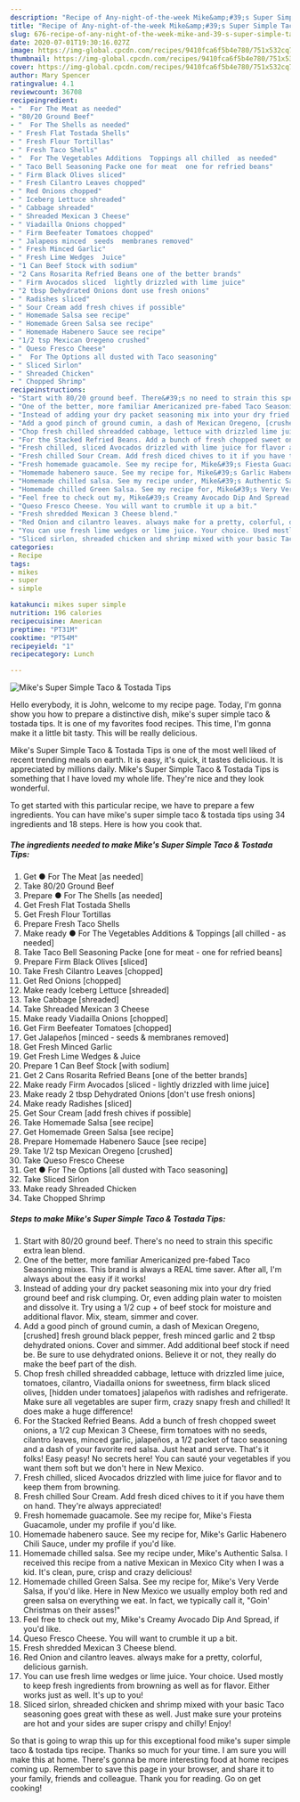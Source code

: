 ```yaml
---
description: "Recipe of Any-night-of-the-week Mike&amp;#39;s Super Simple Taco &amp;amp; Tostada Tips"
title: "Recipe of Any-night-of-the-week Mike&amp;#39;s Super Simple Taco &amp;amp; Tostada Tips"
slug: 676-recipe-of-any-night-of-the-week-mike-and-39-s-super-simple-taco-and-amp-tostada-tips
date: 2020-07-01T19:30:16.027Z
image: https://img-global.cpcdn.com/recipes/9410fca6f5b4e780/751x532cq70/mikes-super-simple-taco-tostada-tips-recipe-main-photo.jpg
thumbnail: https://img-global.cpcdn.com/recipes/9410fca6f5b4e780/751x532cq70/mikes-super-simple-taco-tostada-tips-recipe-main-photo.jpg
cover: https://img-global.cpcdn.com/recipes/9410fca6f5b4e780/751x532cq70/mikes-super-simple-taco-tostada-tips-recipe-main-photo.jpg
author: Mary Spencer
ratingvalue: 4.1
reviewcount: 36708
recipeingredient:
- "  For The Meat as needed"
- "80/20 Ground Beef"
- "  For The Shells as needed"
- " Fresh Flat Tostada Shells"
- " Fresh Flour Tortillas"
- " Fresh Taco Shells"
- "  For The Vegetables Additions  Toppings all chilled  as needed"
- " Taco Bell Seasoning Packe one for meat  one for refried beans"
- " Firm Black Olives sliced"
- " Fresh Cilantro Leaves chopped"
- " Red Onions chopped"
- " Iceberg Lettuce shreaded"
- " Cabbage shreaded"
- " Shreaded Mexican 3 Cheese"
- " Viadailla Onions chopped"
- " Firm Beefeater Tomatoes chopped"
- " Jalapeos minced  seeds  membranes removed"
- " Fresh Minced Garlic"
- " Fresh Lime Wedges  Juice"
- "1 Can Beef Stock with sodium"
- "2 Cans Rosarita Refried Beans one of the better brands"
- " Firm Avocados sliced  lightly drizzled with lime juice"
- "2 tbsp Dehydrated Onions dont use fresh onions"
- " Radishes sliced"
- " Sour Cream add fresh chives if possible"
- " Homemade Salsa see recipe"
- " Homemade Green Salsa see recipe"
- " Homemade Habenero Sauce see recipe"
- "1/2 tsp Mexican Oregeno crushed"
- " Queso Fresco Cheese"
- "  For The Options all dusted with Taco seasoning"
- " Sliced Sirlon"
- " Shreaded Chicken"
- " Chopped Shrimp"
recipeinstructions:
- "Start with 80/20 ground beef. There&#39;s no need to strain this specific extra lean blend."
- "One of the better, more familiar Americanized pre-fabed Taco Seasoning mixes. This brand is always a REAL time saver. After all, I&#39;m always about the easy if it works!"
- "Instead of adding your dry packet seasoning mix into your dry fried ground beef and risk clumping. Or, even adding plain water to moisten and dissolve it. Try using a 1/2 cup + of beef stock for moisture and additional flavor. Mix, steam, simmer and cover."
- "Add a good pinch of ground cumin, a dash of Mexican Oregeno, [crushed] fresh ground black pepper, fresh minced garlic and 2 tbsp dehydrated onions. Cover and simmer. Add additional beef stock if need be. Be sure to use dehydrated onions. Believe it or not, they really do make the beef part of the dish."
- "Chop fresh chilled shreadded cabbage, lettuce with drizzled lime juice, tomatoes, cilantro, Viadailla onions for sweetness, firm black sliced olives, [hidden under tomatoes] jalapeños with radishes and refrigerate. Make sure all vegetables are super firm, crazy snapy fresh and chilled! It does make a huge difference!"
- "For the Stacked Refried Beans. Add a bunch of fresh chopped sweet onions, a 1/2 cup Mexican 3 Cheese, firm tomatoes with no seeds, cilantro leaves, minced garlic, jalapeños, a 1/2 packet of taco seasoning and a dash of your favorite red salsa. Just heat and serve. That&#39;s it folks! Easy peasy! No secrets here! You can sauté your vegetables if you want them soft but we don&#39;t here in New Mexico."
- "Fresh chilled, sliced Avocados drizzled with lime juice for flavor and to keep them from browning."
- "Fresh chilled Sour Cream. Add fresh diced chives to it if you have them on hand. They&#39;re always appreciated!"
- "Fresh homemade guacamole. See my recipe for, Mike&#39;s Fiesta Guacamole, under my profile if you&#39;d like."
- "Homemade habenero sauce. See my recipe for, Mike&#39;s Garlic Habenero Chili Sauce, under my profile if you&#39;d like."
- "Homemade chilled salsa. See my recipe under, Mike&#39;s Authentic Salsa. I received this recipe from a native Mexican in Mexico City when I was a kid. It&#39;s clean, pure, crisp and crazy delicious!"
- "Homemade chilled Green Salsa. See my recipe for, Mike&#39;s Very Verde Salsa, if you&#39;d like. Here in New Mexico we usually employ both red and green salsa on everything we eat. In fact, we typically call it, &#34;Goin&#39; Christmas on their asses!&#34;"
- "Feel free to check out my, Mike&#39;s Creamy Avocado Dip And Spread, if you&#39;d like."
- "Queso Fresco Cheese. You will want to crumble it up a bit."
- "Fresh shredded Mexican 3 Cheese blend."
- "Red Onion and cilantro leaves. always make for a pretty, colorful, delicious garnish."
- "You can use fresh lime wedges or lime juice. Your choice. Used mostly to keep fresh ingredients from browning as well as for flavor. Either works just as well. It&#39;s up to you!"
- "Sliced sirlon, shreaded chicken and shrimp mixed with your basic Taco seasoning goes great with these as well. Just make sure your proteins are hot and your sides are super crispy and chilly! Enjoy!"
categories:
- Recipe
tags:
- mikes
- super
- simple

katakunci: mikes super simple 
nutrition: 196 calories
recipecuisine: American
preptime: "PT31M"
cooktime: "PT54M"
recipeyield: "1"
recipecategory: Lunch

---
```



![Mike&#39;s Super Simple Taco &amp; Tostada Tips](https://img-global.cpcdn.com/recipes/9410fca6f5b4e780/751x532cq70/mikes-super-simple-taco-tostada-tips-recipe-main-photo.jpg)

Hello everybody, it is John, welcome to my recipe page. Today, I'm gonna show you how to prepare a distinctive dish, mike&#39;s super simple taco &amp; tostada tips. It is one of my favorites food recipes. This time, I'm gonna make it a little bit tasty. This will be really delicious.

Mike&#39;s Super Simple Taco &amp; Tostada Tips is one of the most well liked of recent trending meals on earth. It is easy, it's quick, it tastes delicious. It is appreciated by millions daily. Mike&#39;s Super Simple Taco &amp; Tostada Tips is something that I have loved my whole life. They're nice and they look wonderful.




To get started with this particular recipe, we have to prepare a few ingredients. You can have mike&#39;s super simple taco &amp; tostada tips using 34 ingredients and 18 steps. Here is how you cook that.

<!--inarticleads1-->

##### The ingredients needed to make Mike&#39;s Super Simple Taco &amp; Tostada Tips:

1. Get  ● For The Meat [as needed]
1. Take 80/20 Ground Beef
1. Prepare  ● For The Shells [as needed]
1. Get  Fresh Flat Tostada Shells
1. Get  Fresh Flour Tortillas
1. Prepare  Fresh Taco Shells
1. Make ready  ● For The Vegetables Additions &amp; Toppings [all chilled - as needed]
1. Take  Taco Bell Seasoning Packe [one for meat - one for refried beans]
1. Prepare  Firm Black Olives [sliced]
1. Take  Fresh Cilantro Leaves [chopped]
1. Get  Red Onions [chopped]
1. Make ready  Iceberg Lettuce [shreaded]
1. Take  Cabbage [shreaded]
1. Take  Shreaded Mexican 3 Cheese
1. Make ready  Viadailla Onions [chopped]
1. Get  Firm Beefeater Tomatoes [chopped]
1. Get  Jalapeños [minced - seeds &amp; membranes removed]
1. Get  Fresh Minced Garlic
1. Get  Fresh Lime Wedges &amp; Juice
1. Prepare 1 Can Beef Stock [with sodium]
1. Get 2 Cans Rosarita Refried Beans [one of the better brands]
1. Make ready  Firm Avocados [sliced - lightly drizzled with lime juice]
1. Make ready 2 tbsp Dehydrated Onions [don&#39;t use fresh onions]
1. Make ready  Radishes [sliced]
1. Get  Sour Cream [add fresh chives if possible]
1. Take  Homemade Salsa [see recipe]
1. Get  Homemade Green Salsa [see recipe]
1. Prepare  Homemade Habenero Sauce [see recipe]
1. Take 1/2 tsp Mexican Oregeno [crushed]
1. Take  Queso Fresco Cheese
1. Get  ● For The Options [all dusted with Taco seasoning]
1. Take  Sliced Sirlon
1. Make ready  Shreaded Chicken
1. Take  Chopped Shrimp




<!--inarticleads2-->

##### Steps to make Mike&#39;s Super Simple Taco &amp; Tostada Tips:

1. Start with 80/20 ground beef. There&#39;s no need to strain this specific extra lean blend.
1. One of the better, more familiar Americanized pre-fabed Taco Seasoning mixes. This brand is always a REAL time saver. After all, I&#39;m always about the easy if it works!
1. Instead of adding your dry packet seasoning mix into your dry fried ground beef and risk clumping. Or, even adding plain water to moisten and dissolve it. Try using a 1/2 cup + of beef stock for moisture and additional flavor. Mix, steam, simmer and cover.
1. Add a good pinch of ground cumin, a dash of Mexican Oregeno, [crushed] fresh ground black pepper, fresh minced garlic and 2 tbsp dehydrated onions. Cover and simmer. Add additional beef stock if need be. Be sure to use dehydrated onions. Believe it or not, they really do make the beef part of the dish.
1. Chop fresh chilled shreadded cabbage, lettuce with drizzled lime juice, tomatoes, cilantro, Viadailla onions for sweetness, firm black sliced olives, [hidden under tomatoes] jalapeños with radishes and refrigerate. Make sure all vegetables are super firm, crazy snapy fresh and chilled! It does make a huge difference!
1. For the Stacked Refried Beans. Add a bunch of fresh chopped sweet onions, a 1/2 cup Mexican 3 Cheese, firm tomatoes with no seeds, cilantro leaves, minced garlic, jalapeños, a 1/2 packet of taco seasoning and a dash of your favorite red salsa. Just heat and serve. That&#39;s it folks! Easy peasy! No secrets here! You can sauté your vegetables if you want them soft but we don&#39;t here in New Mexico.
1. Fresh chilled, sliced Avocados drizzled with lime juice for flavor and to keep them from browning.
1. Fresh chilled Sour Cream. Add fresh diced chives to it if you have them on hand. They&#39;re always appreciated!
1. Fresh homemade guacamole. See my recipe for, Mike&#39;s Fiesta Guacamole, under my profile if you&#39;d like.
1. Homemade habenero sauce. See my recipe for, Mike&#39;s Garlic Habenero Chili Sauce, under my profile if you&#39;d like.
1. Homemade chilled salsa. See my recipe under, Mike&#39;s Authentic Salsa. I received this recipe from a native Mexican in Mexico City when I was a kid. It&#39;s clean, pure, crisp and crazy delicious!
1. Homemade chilled Green Salsa. See my recipe for, Mike&#39;s Very Verde Salsa, if you&#39;d like. Here in New Mexico we usually employ both red and green salsa on everything we eat. In fact, we typically call it, &#34;Goin&#39; Christmas on their asses!&#34;
1. Feel free to check out my, Mike&#39;s Creamy Avocado Dip And Spread, if you&#39;d like.
1. Queso Fresco Cheese. You will want to crumble it up a bit.
1. Fresh shredded Mexican 3 Cheese blend.
1. Red Onion and cilantro leaves. always make for a pretty, colorful, delicious garnish.
1. You can use fresh lime wedges or lime juice. Your choice. Used mostly to keep fresh ingredients from browning as well as for flavor. Either works just as well. It&#39;s up to you!
1. Sliced sirlon, shreaded chicken and shrimp mixed with your basic Taco seasoning goes great with these as well. Just make sure your proteins are hot and your sides are super crispy and chilly! Enjoy!




So that is going to wrap this up for this exceptional food mike&#39;s super simple taco &amp; tostada tips recipe. Thanks so much for your time. I am sure you will make this at home. There's gonna be more interesting food at home recipes coming up. Remember to save this page in your browser, and share it to your family, friends and colleague. Thank you for reading. Go on get cooking!
